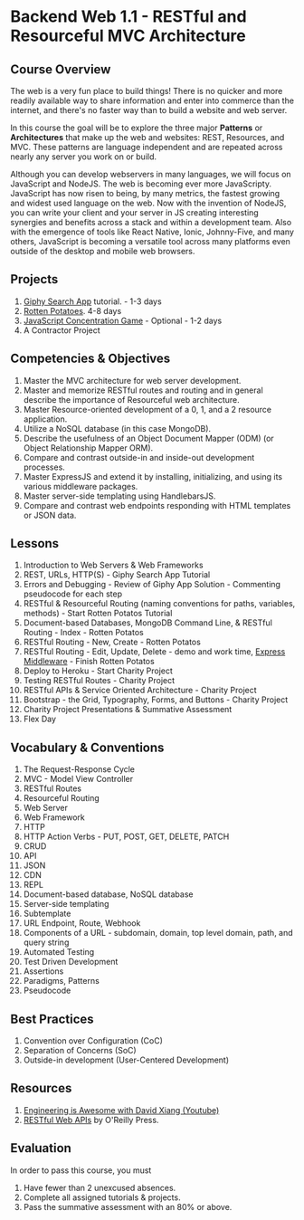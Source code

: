 # Backend Web 1.1 - RESTful and Resourceful MVC Architecture

## Course Overview

The web is a very fun place to build things! There is no quicker and more readily available way to share information and enter into commerce than the internet, and there's no faster way than to build a website and web server.

In this course the goal will be to explore the three major **Patterns** or **Architectures** that make up the web and websites: REST, Resources, and MVC. These patterns are language independent and are repeated across nearly any server you work on or build.

Although you can develop webservers in many languages, we will focus on JavaScript and NodeJS. The web is becoming ever more JavaScripty. JavaScript has now risen to being, by many metrics, the fastest growing and widest used language on the web. Now with the invention of NodeJS, you can write your client and your server in JS creating interesting synergies and benefits across a stack and within a development team. Also with the emergence of tools like React Native, Ionic, Johnny-Five, and many others, JavaScript is becoming a versatile tool across many platforms even outside of the desktop and mobile web browsers.

## Projects

1. [Giphy Search App](https://www.makeschool.com/online-courses/tutorials/giphy-search-app-with-node-js/your-node-environment) tutorial. - 1-3 days
1. [Rotten Potatoes](https://www.makeschool.com/online-courses/tutorials/rotten-potatoes-movie-reviews-with-express-js/bootstrap-an-express-project). 4-8 days
1. [JavaScript Concentration Game](https://www.makeschool.com/online-courses/tutorials/javascript-concentration-game/javascript-game-tutorial-intro) - Optional - 1-2 days
1. A Contractor Project 

## Competencies & Objectives

1. Master the MVC architecture for web server development.
1. Master and memorize RESTful routes and routing and in general describe the importance of Resourceful web architecture.
1. Master Resource-oriented development of a 0, 1, and a 2 resource application.
1. Utilize a NoSQL database (in this case MongoDB).
1. Describe the usefulness of an Object Document Mapper (ODM) (or Object Relationship Mapper ORM).
1. Compare and contrast outside-in and inside-out development processes.
1. Master ExpressJS and extend it by installing, initializing, and using its various middleware packages.
1. Master server-side templating using HandlebarsJS.
1. Compare and contrast web endpoints responding with HTML templates or JSON data.

## Lessons

1. Introduction to Web Servers & Web Frameworks
2. REST, URLs, HTTP(S) - Giphy Search App Tutorial
3. Errors and Debugging - Review of Giphy App Solution - Commenting pseudocode for each step
4. RESTful & Resourceful Routing (naming conventions for paths, variables, methods) - Start Rotten Potatos Tutorial
5. Document-based Databases, MongoDB Command Line, & RESTful Routing - Index - Rotten Potatos
6. RESTful Routing - New, Create - Rotten Potatos
7. RESTful Routing - Edit, Update, Delete - demo and work time, [Express Middleware](https://expressjs.com/en/guide/writing-9iddleware.html) - Finish Rotten Potatos
8. Deploy to Heroku - Start Charity Project
10. Testing RESTful Routes - Charity Project 
11. RESTful APIs & Service Oriented Architecture - Charity Project
12. Bootstrap - the Grid, Typography, Forms, and Buttons - Charity Project
13. Charity Project Presentations & Summative Assessment
14. Flex Day

## Vocabulary & Conventions

1. The Request-Response Cycle
1. MVC - Model View Controller
1. RESTful Routes
1. Resourceful Routing
1. Web Server
1. Web Framework
1. HTTP
1. HTTP Action Verbs - PUT, POST, GET, DELETE, PATCH
1. CRUD
1. API
1. JSON
1. CDN
1. REPL
1. Document-based database, NoSQL database
1. Server-side templating
1. Subtemplate
1. URL Endpoint, Route, Webhook
1. Components of a URL - subdomain, domain, top level domain, path, and query string
1. Automated Testing
1. Test Driven Development
1. Assertions
1. Paradigms, Patterns
1. Pseudocode

## Best Practices

1. Convention over Configuration (CoC)
1. Separation of Concerns (SoC)
1. Outside-in development (User-Centered Development)

## Resources

1. [Engineering is Awesome with David Xiang (Youtube)](https://www.youtube.com/user/daveXbang/videos)
1. [RESTful Web APIs](http://www.restfulwebapis.org) by O'Reilly Press. 

## Evaluation

In order to pass this course, you must

1. Have fewer than 2 unexcused absences.
1. Complete all assigned tutorials & projects.
1. Pass the summative assessment with an 80% or above.
